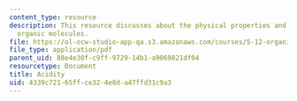```yaml
---
content_type: resource
description: This resource discusses about the physical properties and acidity of
  organic molecules.
file: https://ol-ocw-studio-app-qa.s3.amazonaws.com/courses/5-12-organic-chemistry-i-spring-2003/4339c72165ffce324e8da47ffd31c9a3_04.pdf
file_type: application/pdf
parent_uid: 88e4e30f-c9ff-9729-14b1-a9069821df04
resourcetype: Document
title: Acidity
uid: 4339c721-65ff-ce32-4e8d-a47ffd31c9a3
---
```

